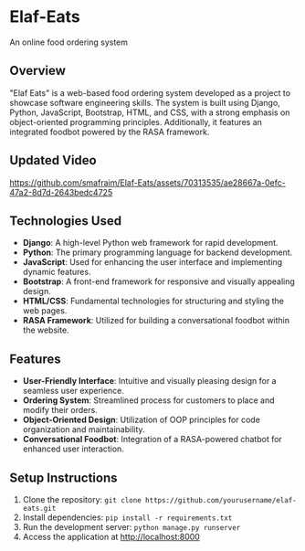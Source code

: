 # Elaf-Eats
An online food ordering system 

## Overview

"Elaf Eats" is a web-based food ordering system developed as a project to showcase software engineering skills. The system is built using Django, Python, JavaScript, Bootstrap, HTML, and CSS, with a strong emphasis on object-oriented programming principles. Additionally, it features an integrated foodbot powered by the RASA framework.

## Updated Video



https://github.com/smafraim/Elaf-Eats/assets/70313535/ae28667a-0efc-47a2-8d7d-2643bedc4725



## Technologies Used

- **Django**: A high-level Python web framework for rapid development.
- **Python**: The primary programming language for backend development.
- **JavaScript**: Used for enhancing the user interface and implementing dynamic features.
- **Bootstrap**: A front-end framework for responsive and visually appealing design.
- **HTML/CSS**: Fundamental technologies for structuring and styling the web pages.
- **RASA Framework**: Utilized for building a conversational foodbot within the website.

## Features

- **User-Friendly Interface**: Intuitive and visually pleasing design for a seamless user experience.
- **Ordering System**: Streamlined process for customers to place and modify their orders.
- **Object-Oriented Design**: Utilization of OOP principles for code organization and maintainability.
- **Conversational Foodbot**: Integration of a RASA-powered chatbot for enhanced user interaction.

## Setup Instructions

1. Clone the repository: `git clone https://github.com/yourusername/elaf-eats.git`
2. Install dependencies: `pip install -r requirements.txt`
3. Run the development server: `python manage.py runserver`
4. Access the application at [http://localhost:8000](http://localhost:8000)
